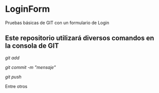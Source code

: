 # LoginForm
Pruebas básicas de GIT con un formulario de Login


## Este repositorio utilizará diversos comandos en la consola de GIT
_git add_

_git commit -m "mensaje"_

_git push_


Entre otros
